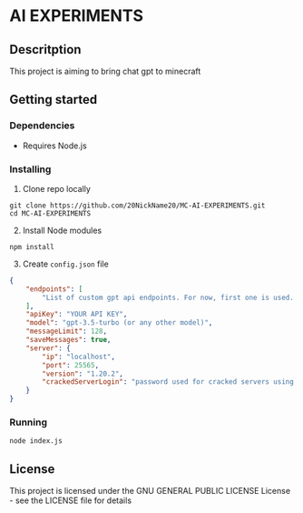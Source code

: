 # AI EXPERIMENTS

## Descritption

This project is aiming to bring chat gpt to minecraft

## Getting started

### Dependencies

* Requires Node.js
### Installing
1. Clone repo locally
```
git clone https://github.com/20NickName20/MC-AI-EXPERIMENTS.git
cd MC-AI-EXPERIMENTS
```

2. Install Node modules
```
npm install
```

3. Create `config.json` file
```json
{
    "endpoints": [
        "List of custom gpt api endpoints. For now, first one is used. Leave empty for default."
    ],
    "apiKey": "YOUR API KEY",
    "model": "gpt-3.5-turbo (or any other model)",
    "messageLimit": 128,
    "saveMessages": true,
    "server": {
        "ip": "localhost",
        "port": 25565,
        "version": "1.20.2",
        "crackedServerLogin": "password used for cracked servers using login plugins"
    }
}
```

### Running

```
node index.js
```

## License

This project is licensed under the GNU GENERAL PUBLIC LICENSE License - see the LICENSE file for details